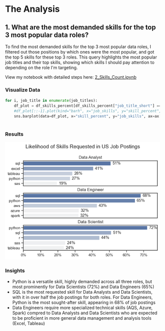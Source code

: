 # The Analysis

## 1. What are the most demanded skills for the top 3 most popular data roles?

To find the most demanded skills for the top 3 most popular data roles, I filtered out those positions by which ones were the most popular, and got the top 5 skills for these top 3 roles. This query highlights the most popular job titles and their top skills, showing which skills I should pay attention to depending on the role I'm targeting.

View my notebook with detailed steps here:
[2_Skills_Count.ipynb](3_Project/2_Skills_Count.ipynb)

### Visualize Data

```python
for i, job_title in enumerate(job_titles):
    df_plot = df_skills_percent[df_skills_percent["job_title_short"] == job_title].head(5)
    #df_plot[::-1].plot(kind="barh", x="job_skills", y="skill_percent", ax=ax[i], title=job_title, legend=False)
    sns.barplot(data=df_plot, x="skill_percent", y="job_skills", ax=ax[i], hue="skill_count", palette="light:b", legend=False)
    
```


### Results

![Visualization of Top Skills Needed for Most Popular Data Roles](3_Project/images/skill_count_all_data_roles.png)

### Insights

- Python is a versatile skill, highly demanded across all three roles, but most prominently for Data Scientists (72%) and Data Engineers (65%)
- SQL is the most requested skill for Data Analysts and Data Scientists, with it in over half the job postings for both roles. For Data Engineers, Python is the most sought-after skill, appearing in 68% of job postings
- Data Engineers require more specialized technical skills (AQS, Azure, Spark) compred to Data Analysts and Data Scientists who are expected to be proficient in more general data management and analysis tools (Excel, Tableau)

